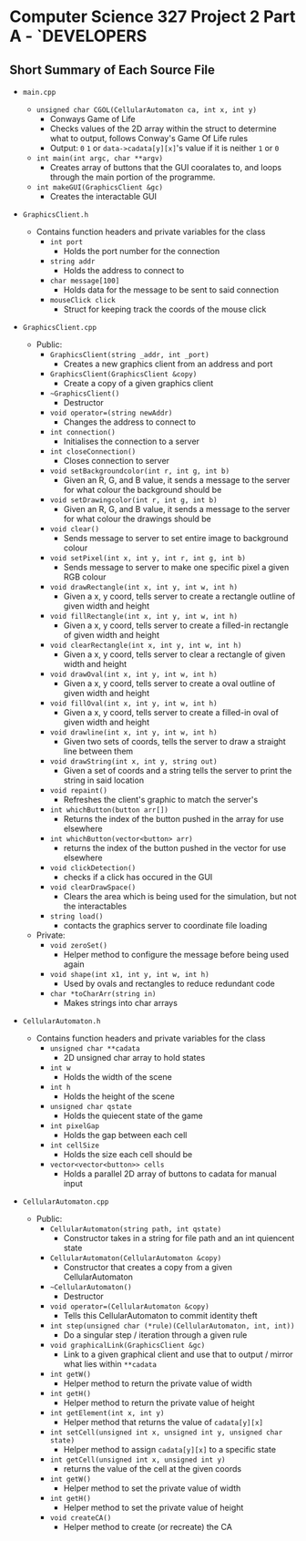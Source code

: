# Computer Science 327 Project 2 Part A - `DEVELOPERS
## Short Summary of Each Source File
- `main.cpp`
  - `unsigned char CGOL(CellularAutomaton ca, int x, int y)`
    - Conways Game of Life
    - Checks values of the 2D array within the struct to determine what to output, follows Conway's Game Of Life rules
    - Output: `0` `1` or `data->cadata[y][x]`'s value if it is neither `1` or `0`
  - `int main(int argc, char **argv)`
    - Creates array of buttons that the GUI cooralates to, and loops through the main portion of the programme.
  - `int makeGUI(GraphicsClient &gc)`
    - Creates the interactable GUI
- `GraphicsClient.h`
  - Contains function headers and private variables for the class
    - `int port`
      - Holds the port number for the connection
    - `string addr`
      - Holds the address to connect to
    - `char message[100]`
      - Holds data for the message to be sent to said connection
    - `mouseClick click`
      - Struct for keeping track the coords of the mouse click
- `GraphicsClient.cpp`
  - Public:
    - `GraphicsClient(string _addr, int _port)`
      - Creates a new graphics client from an address and port
    - `GraphicsClient(GraphicsClient &copy)`
      - Create a copy of a given graphics client
    - `~GraphicsClient()`
      - Destructor
    - `void operator=(string newAddr)`
      - Changes the address to connect to
    - `int connection()`
      - Initialises the connection to a server
    - `int closeConnection()`
      - Closes connection to server
    - `void setBackgroundcolor(int r, int g, int b)`
      - Given an R, G, and B value, it sends a message to the server for what colour the background should be
    - `void setDrawingcolor(int r, int g, int b)`
      - Given an R, G, and B value, it sends a message to the server for what colour the drawings should be
    - `void clear()`
      - Sends message to server to set entire image to background colour
    - `void setPixel(int x, int y, int r, int g, int b)`
      - Sends message to server to make one specific pixel a given RGB colour
    - `void drawRectangle(int x, int y, int w, int h)`
      - Given a x, y coord, tells server to create a rectangle outline of given width and height
    - `void fillRectangle(int x, int y, int w, int h)`      
      - Given a x, y coord, tells server to create a filled-in rectangle of given width and height
    - `void clearRectangle(int x, int y, int w, int h)`
      - Given a x, y coord, tells server to clear a rectangle of given width and height 
    - `void drawOval(int x, int y, int w, int h)`
      - Given a x, y coord, tells server to create a oval outline of given width and height
    - `void fillOval(int x, int y, int w, int h)`
      - Given a x, y coord, tells server to create a filled-in oval of given width and height
    - `void drawline(int x, int y, int w, int h)`
      - Given two sets of coords, tells the server to draw a straight line between them
    - `void drawString(int x, int y, string out)`
      - Given a set of coords and a string tells the server to print the string in said location
    - `void repaint()`
      - Refreshes the client's graphic to match the server's
    - `int whichButton(button arr[])`
      - Returns the index of the button pushed in the array for use elsewhere
    - `int whichButton(vector<button> arr)`
      - returns the index of the button pushed in the vector for use elsewhere
    - `void clickDetection()`
      - checks if a click has occured in the GUI
    - `void clearDrawSpace()`
      - Clears the area which is being used for the simulation, but not the interactables
    - `string load()`
      - contacts the graphics server to coordinate file loading
  - Private:
    - `void zeroSet()`
      - Helper method to configure the message before being used again
    - `void shape(int x1, int y, int w, int h)`
      - Used by ovals and rectangles to reduce redundant code
    - `char *toCharArr(string in)`
      - Makes strings into char arrays
- `CellularAutomaton.h`
  - Contains function headers and private variables for the class
    - `unsigned char **cadata`
      - 2D unsigned char array to hold states
    - `int w`
      - Holds the width of the scene
    - `int h`
      - Holds the height of the scene
    - `unsigned char qstate`
      - Holds the quiecent state of the game
    - `int pixelGap`
      - Holds the gap between each cell
    - `int cellSize`
      - Holds the size each cell should be
    - `vector<vector<button>> cells`
      - Holds a parallel 2D array of buttons to cadata for manual input

- `CellularAutomaton.cpp`
  - Public:
    - `CellularAutomaton(string path, int qstate)`
      - Constructor takes in a string for file path and an int quiencent state
    - `CellularAutomaton(CellularAutomaton &copy)`
      - Constructor that creates a copy from a given CellularAutomaton
    - `~CellularAutomaton()`
      - Destructor
    - `void operator=(CellularAutomaton &copy)`
      - Tells this CellularAutomaton to commit identity theft
    - `int step(unsigned char (*rule)(CellularAutomaton, int, int))`
      - Do a singular step / iteration through a given rule
    - `void graphicalLink(GraphicsClient &gc)`
      - Link to a given graphical client and use that to output / mirror what lies within `**cadata`
    - `int getW()`
      - Helper method to return the private value of width
    - `int getH()`
      - Helper method to return the private value of height
    - `int getElement(int x, int y)`
      - Helper method that returns the value of `cadata[y][x]`
    - `int setCell(unsigned int x, unsigned int y, unsigned char state)`
      - Helper method to assign `cadata[y][x]` to a specific state
    - `int getCell(unsigned int x, unsigned int y)`
      - returns the value of the cell at the given coords    
    - `int getW()`
      - Helper method to set the private value of width
    - `int getH()`
      - Helper method to set the private value of height
    - `void createCA()`
      - Helper method to create (or recreate) the CA 


